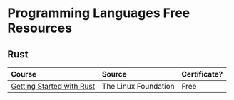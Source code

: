 # Programming Languages Free Resources

## Rust

|     Course     |      Source     | Certificate? |
|      :---      |       :---      |     :---     |
| [Getting Started with Rust](https://training.linuxfoundation.org/express-learning/getting-started-with-rust-lfel1002/) | The Linux Foundation | Free |